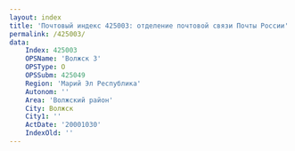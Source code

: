 ```yaml
---
layout: index
title: 'Почтовый индекс 425003: отделение почтовой связи Почты России'
permalink: /425003/
data:
    Index: 425003
    OPSName: 'Волжск 3'
    OPSType: О
    OPSSubm: 425049
    Region: 'Марий Эл Республика'
    Autonom: ''
    Area: 'Волжский район'
    City: Волжск
    City1: ''
    ActDate: '20001030'
    IndexOld: ''
---
```

